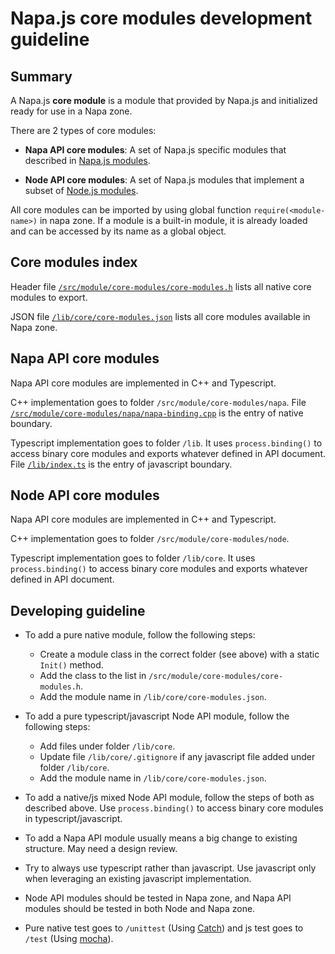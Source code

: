 # Napa.js core modules development guideline

## Summary

A Napa.js **core module** is a module that provided by Napa.js and initialized ready for use in a Napa zone.

There are 2 types of core modules:

- **Napa API core modules**: A set of Napa.js specific modules that described in [Napa.js modules](https://github.com/Microsoft/napajs/blob/master/docs/api/index.md#core-modules).

- **Node API core modules**: A set of Napa.js modules that implement a subset of [Node.js modules](https://github.com/Microsoft/napajs/blob/master/docs/api/node-api.md).

All core modules can be imported by using global function `require(<module-name>)` in napa zone. If a module is a built-in module, it is already loaded and can be accessed by its name as a global object.

## Core modules index

Header file [`/src/module/core-modules/core-modules.h`](https://github.com/Microsoft/napajs/blob/master/src/module/core-modules/core-modules.h) lists all native core modules to export.

JSON file [`/lib/core/core-modules.json`](https://github.com/Microsoft/napajs/blob/master/lib/core/core-modules.json) lists all core modules available in Napa zone.

## Napa API core modules

Napa API core modules are implemented in C++ and Typescript.

C++ implementation goes to folder `/src/module/core-modules/napa`. File [`/src/module/core-modules/napa/napa-binding.cpp`](https://github.com/Microsoft/napajs/blob/master/src/module/core-modules/napa/napa-binding.cpp) is the entry of native boundary.

Typescript implementation goes to folder `/lib`. It uses `process.binding()` to access binary core modules and exports whatever defined in API document. File [`/lib/index.ts`](https://github.com/Microsoft/napajs/blob/master/lib/index.ts) is the entry of javascript boundary.

## Node API core modules

Napa API core modules are implemented in C++ and Typescript.

C++ implementation goes to folder `/src/module/core-modules/node`.

Typescript implementation goes to folder `/lib/core`. It uses `process.binding()` to access binary core modules and exports whatever defined in API document.

## Developing guideline

- To add a pure native module, follow the following steps:
   - Create a module class in the correct folder (see above) with a static `Init()` method.
   - Add the class to the list in `/src/module/core-modules/core-modules.h`.
   - Add the module name in `/lib/core/core-modules.json`.

- To add a pure typescript/javascript Node API module, follow the following steps:
   - Add files under folder `/lib/core`.
   - Update file `/lib/core/.gitignore` if any javascript file added under folder `/lib/core`.
   - Add the module name in `/lib/core/core-modules.json`.

- To add a native/js mixed Node API module, follow the steps of both as described above. Use `process.binding()` to access binary core modules in typescript/javascript.

- To add a Napa API module usually means a big change to existing structure. May need a design review.

- Try to always use typescript rather than javascript. Use javascript only when leveraging an existing javascript implementation.

- Node API modules should be tested in Napa zone, and Napa API modules should be tested in both Node and Napa zone.

- Pure native test goes to `/unittest` (Using [Catch](https://github.com/catchorg/Catch2)) and js test goes to `/test` (Using [mocha](https://github.com/mochajs/mocha)).